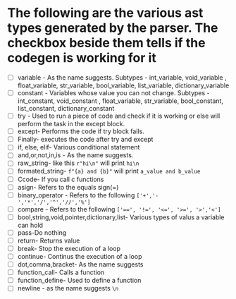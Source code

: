 # The following are the various ast types generated by the parser. The checkbox beside them tells if the codegen is working for it

- [ ] variable - As the name suggests. Subtypes - int_variable, void_variable , float_variable, str_variable, bool_variable, list_variable, dictionary_variable
- [ ] constant - Variables whose value you can not change. Subtypes - int_constant, void_constant , float_variable, str_variable, bool_constant, list_constant, dictionary_constant
- [ ] try - Used to run a piece of code and check if it is working or else will perform the task in the except block.
- [ ] except- Performs the code if try block fails.
- [ ] Finally- executes the code after try and except
- [ ] if, else, elif- Various conditional statement
- [ ] and,or,not,in,is - As the name suggests.
- [ ] raw_string- like this `r"hi\n"` will print `hi\n`
- [ ] formated_string- `f"{a} and {b}"` will print `a_value and b_value`
- [ ] Ccode- If you call c functions
- [ ] asign- Refers to the equals sign(=)
- [ ] binary_operator - Refers to the following `['+','-','*','/','^','//','%']`
- [ ] compare - Refers to the following `['==', '!=', '<=', '>=', '>','<']`
- [ ] bool,string,void,pointer,dictionary,list- Various types of valus a variable can hold
- [ ] pass-Do nothing
- [ ] return- Returns value
- [ ] break- Stop the execution of a loop
- [ ] continue- Continus the execution of a loop
- [ ] dot,comma,bracket- As the name suggests
- [ ] function_call- Calls a function
- [ ] function_define- Used to define a function
- [ ] newline - as the name suggests `\n`